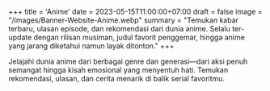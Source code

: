 +++
title = 'Anime'
date = 2023-05-15T11:00:00+07:00
draft = false
image = "/images/Banner-Website-Anime.webp"
summary = "Temukan kabar terbaru, ulasan episode, dan rekomendasi dari dunia anime. Selalu ter-update dengan rilisan musiman, judul favorit penggemar, hingga anime yang jarang diketahui namun layak ditonton."
+++

Jelajahi dunia anime dari berbagai genre dan generasi—dari aksi penuh semangat hingga kisah emosional yang menyentuh hati. Temukan rekomendasi, ulasan, dan cerita menarik di balik serial favoritmu.